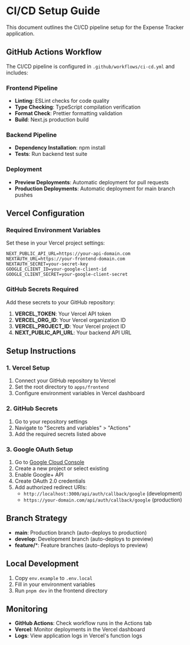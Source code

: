 # CI/CD Setup Guide

This document outlines the CI/CD pipeline setup for the Expense Tracker application.

## GitHub Actions Workflow

The CI/CD pipeline is configured in `.github/workflows/ci-cd.yml` and includes:

### Frontend Pipeline
- **Linting**: ESLint checks for code quality
- **Type Checking**: TypeScript compilation verification
- **Format Check**: Prettier formatting validation
- **Build**: Next.js production build

### Backend Pipeline
- **Dependency Installation**: npm install
- **Tests**: Run backend test suite

### Deployment
- **Preview Deployments**: Automatic deployment for pull requests
- **Production Deployments**: Automatic deployment for main branch pushes

## Vercel Configuration

### Required Environment Variables

Set these in your Vercel project settings:

```
NEXT_PUBLIC_API_URL=https://your-api-domain.com
NEXTAUTH_URL=https://your-frontend-domain.com
NEXTAUTH_SECRET=your-secret-key
GOOGLE_CLIENT_ID=your-google-client-id
GOOGLE_CLIENT_SECRET=your-google-client-secret
```

### GitHub Secrets Required

Add these secrets to your GitHub repository:

1. **VERCEL_TOKEN**: Your Vercel API token
2. **VERCEL_ORG_ID**: Your Vercel organization ID
3. **VERCEL_PROJECT_ID**: Your Vercel project ID
4. **NEXT_PUBLIC_API_URL**: Your backend API URL

## Setup Instructions

### 1. Vercel Setup
1. Connect your GitHub repository to Vercel
2. Set the root directory to `apps/frontend`
3. Configure environment variables in Vercel dashboard

### 2. GitHub Secrets
1. Go to your repository settings
2. Navigate to "Secrets and variables" > "Actions"
3. Add the required secrets listed above

### 3. Google OAuth Setup
1. Go to [Google Cloud Console](https://console.cloud.google.com/)
2. Create a new project or select existing
3. Enable Google+ API
4. Create OAuth 2.0 credentials
5. Add authorized redirect URIs:
   - `http://localhost:3000/api/auth/callback/google` (development)
   - `https://your-domain.com/api/auth/callback/google` (production)

## Branch Strategy

- **main**: Production branch (auto-deploys to production)
- **develop**: Development branch (auto-deploys to preview)
- **feature/***: Feature branches (auto-deploys to preview)

## Local Development

1. Copy `env.example` to `.env.local`
2. Fill in your environment variables
3. Run `pnpm dev` in the frontend directory

## Monitoring

- **GitHub Actions**: Check workflow runs in the Actions tab
- **Vercel**: Monitor deployments in the Vercel dashboard
- **Logs**: View application logs in Vercel's function logs

